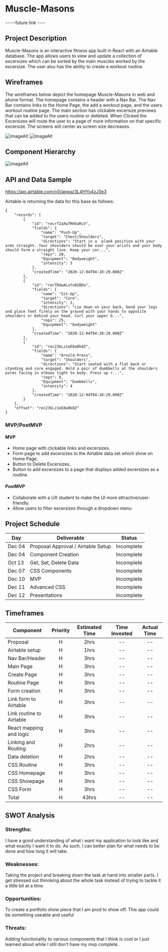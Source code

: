 # Muscle-Masons

-----future link ----

## Project Description

Muscle-Masons is an interactive fitness app built in React with an Airtable database.  The app allows users to view and update a collection of excersizes which can be sorted by the main muscles worked by the excersize. The user also has the ability to create a workout routine.

## Wireframes

The wireframes below depict the homepage Muscle-Masons in web and phone format. The homepage contains a header with a Nav Bar. The Nav Bar contains links to the Home Page, the add a workout page, and the users workout routine page.  The main section has clickable excersize previews that can be added to the users routine or detleted. When Clicked the Excersizes will route the user to a page of more information on that specific excersize. The screens will center as screen size decreases.

![imageAlt](https://i.imgur.com/QOv7fU7.png)
![imageAlt](https://i.imgur.com/oQ4tM1i.png)

## Component Hierarchy

![imageAlt](https://i.imgur.com/eo07ZVV.png)

## API and Data Sample

https://api.airtable.com/v0/appaz3L4HYo4zJ3e3

Airtable is returning the data for this base as follows:

```
{
    "records": [
        {
            "id": "recrf2aXw7RHXaRcV",
            "fields": {
                "name": "Push-Up",
                "target": "Chest/Shoulders",
                "directions": "Start in a  plank position with your arms straight. Your shoulders should be over your wrists and your body should form a straight line. Keep your cor...",
                "reps": 20,
                "Equipment": "Bodyweight",
                "intensity": 3
            },
            "createdTime": "2020-12-04T04:28:29.000Z"
        },
        {
            "id": "recTRdwALxYo82BDa",
            "fields": {
                "name": "Sit-Up",
                "target": "Core",
                "intensity": 2,
                "directions": "Lie down on your back, bend your legs and place feet firmly on the ground with your hands to opposite shoulders or behind your head. Curl your upper b...",
                "reps": 25,
                "Equipment": "bodyweight"
            },
            "createdTime": "2020-12-04T04:28:29.000Z"
        },
        {
            "id": "rec23kLz1eE8a0k8Z",
            "fields": {
                "name": "Arnold-Press",
                "target": "Shoulders",
                "directions": "Start seated with a flat back or standing and core engaged. Hold a pair of dumbbells at the shoulders palms facing in elbows tight to body. Press up r...",
                "reps": 8,
                "Equipment": "Dumbbells",
                "intensity": 4
            },
            "createdTime": "2020-12-04T04:28:29.000Z"
        }
    ],
    "offset": "rec23kLz1eE8a0k8Z"
}

```

### MVP/PostMVP

#### MVP

- Home page with clickable links and excersizes.
- Form page to add excersizes to the Airtable data set which show on Home Page.
- Button to Delete Excersizes.
- Button to add excersizes to a page that displays added excersizes as a routine.

#### PostMVP

- Collaborate with a UX student to make the UI more attractive/user-friendly.
- Allow users to filter excersizes through a dropdown menu

## Project Schedule

| Day      | Deliverable                                | Status   |
| -------- | ------------------------------------------ | -------- |
| Dec 04 | Proposal Approval / Airtable Setup         | Incomplete |
| Dec 04   | Component Creation                     | Incomplete |
| Oct 13   | Get, Set, Delete Data               | Incomplete |
| Dec 07   | CSS Components                           | Incomplete |
| Dec 10   | MVP                                        | Incomplete |
| Dec 11   | Advanced CSS                               | Incomplete |
| Dec 12   | Presentations                              | Incomplete |

## Timeframes

| Component                 | Priority | Estimated Time | Time Invested | Actual Time |
| ------------------------- | :------: | :------------: | :-----------: | :---------: |
| Proposal                  |    H     |      2hrs      |     --    |   --   |
| Airtable setup            |    H     |     1hrs       |     --    |   --   |
| Nav Bar/Header            |    H     |      3hrs      |     --    |   --   |
| Main Page                 |    H     |      3hrs      |     --    |   --   |
| Create Page               |    H     |      3hrs      |     --    |   --   |
| Routine Page              |    H     |      3hrs      |     --    |   --   |
| Form creation             |    H     |      3hrs      |     --    |   --   |
| Link form to Airtable     |    H     |      3hrs      |     --    |   --   |
| Link routine to Airtable  |    H     |      3hrs      |     --    |   --   |
| React mapping and logic   |    H     |      3hrs      |     --    |   --   |
| Linking and Routing       |    H     |      2hrs      |     --    |   --   |
| Data deletion             |    H     |      2hrs      |     --    |   --   |
| CSS Routine               |    H     |      3hrs      |     --    |   --   |
| CSS Homepage              |    H     |      3hrs      |     --    |   --   |
| CSS Showpage              |    H     |      3hrs      |     --    |   --   |
| CSS Form                  |    H     |      3hrs      |     --    |   --   |
| Total                     |    H     |      43hrs     |     --    |   --   |

## SWOT Analysis

### Strengths:

I have a good understanding of what i want my application to look like and what exactly I want it to do. As such, I can better plan for what needs to be done and how long it will take. 

### Weaknesses:

Taking the project and breaking down the task at hand into smaller parts.  I get stressed out thinnking about the whole task instead of trying to tackle it a little bit at a time.

### Opportunities:

To create a portfolio show piece that I am prod to show off. This app could be something useable and useful

### Threats:

Adding functionality to various components that I think is cool or I just learned about while I still don't have my mvp complete. 